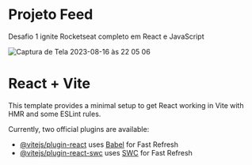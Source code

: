 <h1>Projeto Feed</h1>

<p>Desafio 1 ignite Rocketseat completo em React e JavaScript</p>

![Captura de Tela 2023-08-16 às 22 05 06](https://github.com/marceloabbadia/projeto1-ignite/assets/112344339/877ac0a6-74db-4056-a1c8-67747371b765)

# React + Vite

This template provides a minimal setup to get React working in Vite with HMR and some ESLint rules.

Currently, two official plugins are available:

- [@vitejs/plugin-react](https://github.com/vitejs/vite-plugin-react/blob/main/packages/plugin-react/README.md) uses [Babel](https://babeljs.io/) for Fast Refresh
- [@vitejs/plugin-react-swc](https://github.com/vitejs/vite-plugin-react-swc) uses [SWC](https://swc.rs/) for Fast Refresh

